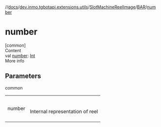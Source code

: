 //[docs](../../../../index.md)/[dev.inmo.tgbotapi.extensions.utils](../../index.md)/[SlotMachineReelImage](../index.md)/[BAR](index.md)/[number](number.md)



# number  
[common]  
Content  
val [number](number.md): [Int](https://kotlinlang.org/api/latest/jvm/stdlib/kotlin/-int/index.html)  
More info  


## Parameters  
  
common  
  
| | |
|---|---|
| <a name="dev.inmo.tgbotapi.extensions.utils/SlotMachineReelImage.BAR/number/#/PointingToDeclaration/"></a>number| <a name="dev.inmo.tgbotapi.extensions.utils/SlotMachineReelImage.BAR/number/#/PointingToDeclaration/"></a><br><br>Internal representation of reel<br><br>|
  
  



